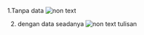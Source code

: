 1.Tanpa data
![non text](https://github.com/user-attachments/assets/8d722954-31a7-41e3-b9e1-6831731df874)

2. dengan data seadanya
   ![non text tulisan](https://github.com/user-attachments/assets/abf7dd78-552d-4bdf-8a50-ab7c52625509)
